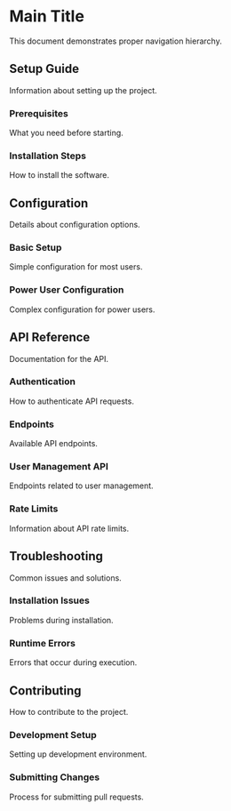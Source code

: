 # Main Title

This document demonstrates proper navigation hierarchy.

## Setup Guide

Information about setting up the project.

### Prerequisites

What you need before starting.

### Installation Steps

How to install the software.

## Configuration

Details about configuration options.

### Basic Setup

Simple configuration for most users.

### Power User Configuration

Complex configuration for power users.

## API Reference

Documentation for the API.

### Authentication

How to authenticate API requests.

### Endpoints

Available API endpoints.

### User Management API

Endpoints related to user management.

### Rate Limits

Information about API rate limits.

## Troubleshooting

Common issues and solutions.

### Installation Issues

Problems during installation.

### Runtime Errors

Errors that occur during execution.

## Contributing

How to contribute to the project.

### Development Setup

Setting up development environment.

### Submitting Changes

Process for submitting pull requests.
